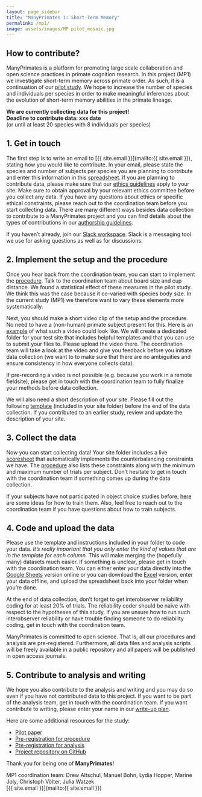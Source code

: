 ```yaml
---
layout: page_sidebar
title: "ManyPrimates 1: Short-Term Memory"
permalink: /mp1/
image: assets/images/MP pilot_mosaic.jpg
---
```


<!-- from google doc as of 5/20/19 5.51pm -->

## How to contribute?

ManyPrimates is a platform for promoting large scale collaboration and open science practices in primate cognition research. In this project (MP1) we investigate short-term memory across primate order. As such, it is a continuation of our [pilot study](/pilot "pilot study"). We hope to increase the number of species and individuals per species in order to make meaningful inferences about the evolution of short-term memory abilities in the primate lineage.

<div class="box">
    <p><strong>We are currently collecting data for this project!<br/>
    Deadline to contribute data: xxx date</strong><br/>
    (or until at least 20 species with 8 individuals per species)</p>
</div>

## 1. Get in touch

The first step is to write an email to [{{ site.email }}](mailto:{{ site.email }}), stating how you would like to contribute. In your email, please state the species and number of subjects per species you are planning to contribute and enter this information in this [spreadsheet](). If you are planning to contribute data, please make sure that our [ethics guidelines](/ethics) apply to your site. Make sure to obtain approval by your relevant ethics committee before you collect any data. If you have any questions about ethics or specific ethical constraints, please reach out to the coordination team before you start collecting data. There are many different ways besides data collection to contribute to a ManyPrimates project and you can find details about the types of contributions in our [authorship guidelines](/authorship). 

If you haven’t already, join our [Slack workspace](). Slack is a messaging tool we use for asking questions as well as for discussions. 

## 2. Implement the setup and the procedure

Once you hear back from the coordination team, you can start to implement the [procedure](). Talk to the coordination team about board size and cup distance. We found a statistical effect of these measures in the pilot study. We think this was the case because it co-varied with species body size. In the current study (MP1) we therefore want to vary these elements more systematically. 

Next, you should make a short video clip of the setup and the procedure. No need to have a (non-human) primate subject present for this. Here is an [example]() of what such a video could look like. We will create a dedicated folder for your test site that includes helpful templates and that you can use to submit your files to. Please upload the video there. The coordination team will take a look at the video and give you feedback before you initiate data collection (we want to to make sure that there are no ambiguities and ensure consistency in how everyone collects data). 

If pre-recording a video is not possible (e.g. because you work in a remote fieldsite), please get in touch with the coordination team to fully finalize your methods before data collection.

We will also need a short description of your site. Please fill out the following [template]() (included in your site folder) before the end of the data collection. If you contributed to an earlier study, review and update the description of your site.

## 3. Collect the data 

Now you can start collecting data! Your site folder includes a live [scoresheet]() that automatically implements the counterbalancing constraints we have. The [procedure]() also lists these constraints along with the minimum and maximum number of trials per subject. Don’t hesitate to get in touch with the coordination team if something comes up during the data collection. 

If your subjects have not participated in object choice studies before, [here]() are some ideas for how to train them. Also, feel free to reach out to the coordination team if you have questions about how to train subjects. 

## 4. Code and upload the data 

Please use the template and instructions included in your folder to code your data. *It’s really important that you only enter the kind of values that are in the template for each column.* This will make merging the (hopefully many) datasets much easier. If something is unclear, please get in touch with the coordination team. You can either enter your data directly into the [Google Sheets]() version online or you can download the [Excel]() version, enter your data offline, and upload the spreadsheet back into your folder when you’re done. 

At the end of data collection, don’t forget to get interobserver reliability coding for at least 20% of trials. The reliability coder should be naive with respect to the hypotheses of this study. If you are unsure how to run such interobserver reliability or have trouble finding someone to do reliability coding, get in touch with the coordination team.

ManyPrimates is committed to open science. That is, all our procedures and analysis are pre-registered. Furthermore, all data files and analysis scripts will be freely available in a public repository and all papers will be published in open access journals. 

## 5. Contribute to analysis and writing

We hope you also contribute to the analysis and writing and you may do so even if you have not contributed data to this project. If you want to be part of the analysis team, get in touch with the coordination team. If you want contribute to writing, please enter your name in our [write-up plan]().

Here are some additional resources for the study: 

- [Pilot paper]()
- [Pre-registration for procedure]()
- [Pre-registration for analysis]()
- [Project repository on GitHub]()

Thank you for being one of **ManyPrimates**! 

MP1 coordination team: Drew Altschul, Manuel Bohn, Lydia Hopper, Marine Joly, Christoph Völter, Julia Watzek  
[{{ site.email }}](mailto:{{ site.email }})




